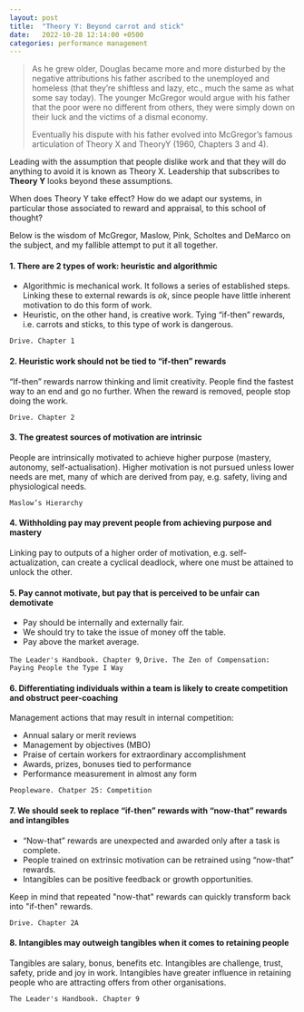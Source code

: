 ```yaml
---
layout: post
title:  "Theory Y: Beyond carrot and stick"
date:   2022-10-28 12:14:00 +0500
categories: performance management
---
```


> As he grew older, Douglas became more and more disturbed by the negative attributions his father ascribed to the unemployed and homeless (that they’re shiftless and lazy, etc., much the same as what some say today). The younger McGregor would argue with his father that the poor were no different from others, they were simply down on their luck and the victims of a dismal economy.
> 
> Eventually his dispute with his father evolved into McGregor’s famous articulation of Theory X and TheoryY (1960, Chapters 3 and 4).

Leading with the assumption that people dislike work and that they will do anything to avoid it is known as Theory X. Leadership that subscribes to **Theory Y** looks beyond these assumptions.

When does Theory Y take effect? How do we adapt our systems, in particular those associated to reward and appraisal, to this school of thought?

Below is the wisdom of McGregor, Maslow, Pink, Scholtes and DeMarco on the subject, and my fallible attempt to put it all together.

#### 1. There are 2 types of work: heuristic and algorithmic

- Algorithmic is mechanical work. It follows a series of established steps. Linking these to external rewards is *ok*, since people have little inherent motivation to do this form of work.
- Heuristic, on the other hand, is creative work. Tying “if-then” rewards, i.e. carrots and sticks, to this type of work is dangerous.

`Drive. Chapter 1`

#### 2. Heuristic work should not be tied to “if-then” rewards

“If-then” rewards narrow thinking and limit creativity. People find the fastest way to an end and go no further. When the reward is removed, people stop doing the work.

`Drive. Chapter 2`

#### 3. The greatest sources of motivation are intrinsic

People are intrinsically motivated to achieve higher purpose (mastery, autonomy, self-actualisation). Higher motivation is not pursued unless lower needs are met, many of which are derived from pay, e.g. safety, living and physiological needs.

`Maslow’s Hierarchy`

#### 4. Withholding pay may prevent people from achieving purpose and mastery

Linking pay to outputs of a higher order of motivation, e.g. self-actualization, can create a cyclical deadlock, where one must be attained to unlock the other.

#### 5. Pay cannot motivate, but pay that is perceived to be unfair can demotivate

- Pay should be internally and externally fair.
- We should try to take the issue of money off the table.
- Pay above the market average.

`The Leader's Handbook. Chapter 9`, `Drive. The Zen of Compensation: Paying People the Type I Way`

#### 6. Differentiating individuals within a team is likely to create competition and obstruct peer-coaching

Management actions that may result in internal competition:
- Annual salary or merit reviews
- Management by objectives (MBO)
- Praise of certain workers for extraordinary accomplishment
- Awards, prizes, bonuses tied to performance
- Performance measurement in almost any form

`Peopleware. Chatper 25: Competition`

#### 7. We should seek to replace “if-then” rewards with “now-that” rewards and intangibles

- “Now-that” rewards are unexpected and awarded only after a task is complete.
- People trained on extrinsic motivation can be retrained using “now-that” rewards.
- Intangibles can be positive feedback or growth opportunities.

Keep in mind that repeated "now-that" rewards can quickly transform back into "if-then" rewards.

`Drive. Chapter 2A`

#### 8. Intangibles may outweigh tangibles when it comes to retaining people

Tangibles are salary, bonus, benefits etc. Intangibles are challenge, trust, safety, pride and joy in work.
Intangibles have greater influence in retaining people who are attracting offers from other organisations.

`The Leader's Handbook. Chapter 9`